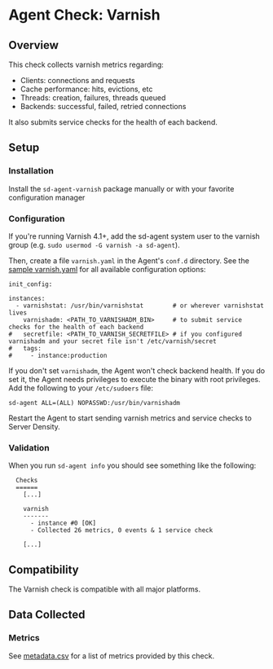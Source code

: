 # Agent Check: Varnish
## Overview

This check collects varnish metrics regarding:

* Clients: connections and requests
* Cache performance: hits, evictions, etc
* Threads: creation, failures, threads queued
* Backends: successful, failed, retried connections

It also submits service checks for the health of each backend.

## Setup
### Installation

Install the `sd-agent-varnish` package manually or with your favorite configuration manager

### Configuration

If you're running Varnish 4.1+, add the sd-agent system user to the varnish group (e.g. `sudo usermod -G varnish -a sd-agent`).

Then, create a file `varnish.yaml` in the Agent's `conf.d` directory. See the [sample varnish.yaml](https://github.com/serverdensity/sd-agent-core-plugins/blob/master/varnish/conf.yaml.example) for all available configuration options:

```
init_config:

instances:
  - varnishstat: /usr/bin/varnishstat        # or wherever varnishstat lives
    varnishadm: <PATH_TO_VARNISHADM_BIN>     # to submit service checks for the health of each backend
#   secretfile: <PATH_TO_VARNISH_SECRETFILE> # if you configured varnishadm and your secret file isn't /etc/varnish/secret
#   tags:
#     - instance:production
```

If you don't set `varnishadm`, the Agent won't check backend health. If you do set it, the Agent needs privileges to execute the binary with root privileges. Add the following to your `/etc/sudoers` file:

```
sd-agent ALL=(ALL) NOPASSWD:/usr/bin/varnishadm
```

Restart the Agent to start sending varnish metrics and service checks to Server Density.

### Validation

When you run `sd-agent info` you should see something like the following:

```
  Checks
  ======
    [...]

    varnish
    -------
      - instance #0 [OK]
      - Collected 26 metrics, 0 events & 1 service check

    [...]
```
## Compatibility

The Varnish check is compatible with all major platforms.

## Data Collected
### Metrics
See [metadata.csv](metadata.csv) for a list of metrics provided by this check.

